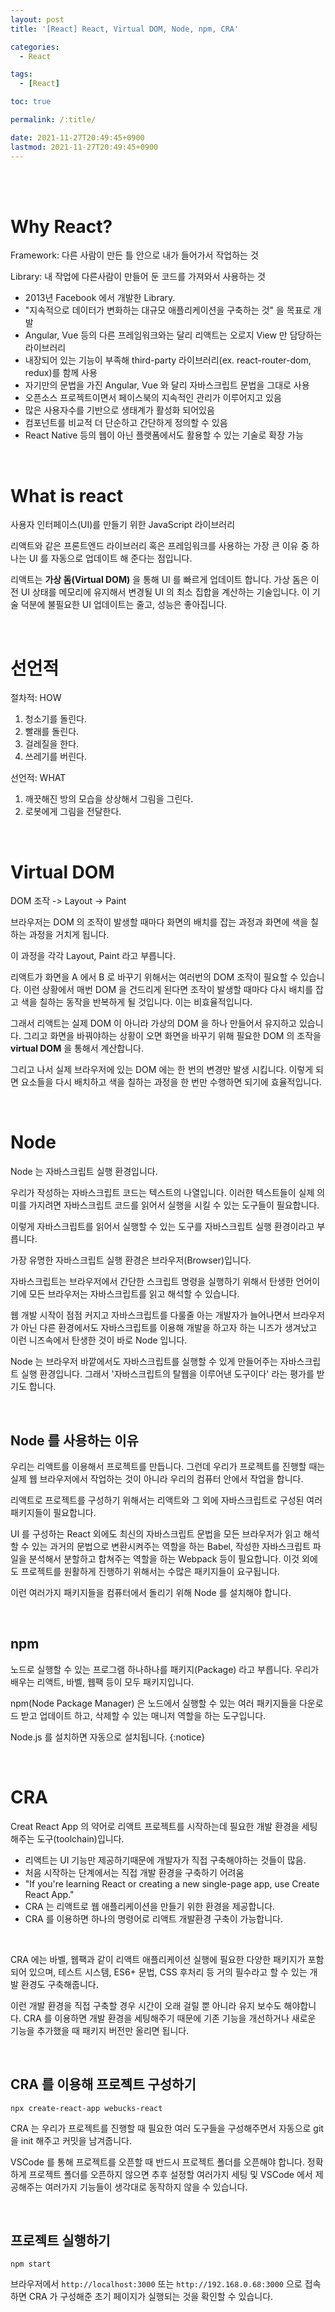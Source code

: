```yaml
---
layout: post
title: '[React] React, Virtual DOM, Node, npm, CRA'

categories:
  - React

tags:
  - [React]

toc: true

permalink: /:title/

date: 2021-11-27T20:49:45+0900
lastmod: 2021-11-27T20:49:45+0900
---
```


<br>
<br>

# Why React?

Framework: 다른 사람이 만든 틀 안으로 내가 들어가서 작업하는 것

Library: 내 작업에 다른사람이 만들어 둔 코드를 가져와서 사용하는 것

- 2013년 Facebook 에서 개발한 Library.
- "지속적으로 데이터가 변화하는 대규모 애플리케이션을 구축하는 것" 을 목표로 개발
- Angular, Vue 등의 다른 프레임워크와는 달리 리액트는 오로지 View 만 담당하는 라이브러리
- 내장되어 있는 기능이 부족해 third-party 라이브러리(ex. react-router-dom, redux)를 함께 사용
- 자기만의 문법을 가진 Angular, Vue 와 달리 자바스크립트 문법을 그대로 사용
- 오픈소스 프로젝트이면서 페이스북의 지속적인 관리가 이루어지고 있음
- 많은 사용자수를 기반으로 생태계가 활성화 되어있음
- 컴포넌트를 비교적 더 단순하고 간단하게 정의할 수 있음
- React Native 등의 웹이 아닌 플랫폼에서도 활용할 수 있는 기술로 확장 가능

<br>

# What is react

사용자 인터페이스(UI)를 만들기 위한 JavaScript 라이브러리

리액트와 같은 프론트엔드 라이브러리 혹은 프레임워크를 사용하는 가장 큰 이유 중 하나는 UI 를 자동으로 업데이트 해 준다는 점입니다.

리액트는 **가상 돔(Virtual DOM)** 을 통해 UI 를 빠르게 업데이트 합니다. 가상 돔은 이전 UI 상태를 메모리에 유지해서 변경될 UI 의 최소 집합을 계산하는 기술입니다. 이 기술 덕분에 불필요한 UI 업데이트는 줄고, 성능은 좋아집니다.

<br>

# 선언적

절차적: HOW

1. 청소기를 돌린다.
2. 빨래를 돌린다.
3. 걸레질을 한다.
4. 쓰레기를 버린다.

선언적: WHAT

1. 깨끗해진 방의 모습을 상상해서 그림을 그린다.
2. 로봇에게 그림을 전달한다.

<br>

# Virtual DOM

DOM 조작 -> Layout -> Paint

브라우저는 DOM 의 조작이 발생할 때마다 화면의 배치를 잡는 과정과 화면에 색을 칠하는 과정을 거치게 됩니다.

이 과정을 각각 Layout, Paint 라고 부릅니다.

리액트가 화면을 A 에서 B 로 바꾸기 위해서는 여러번의 DOM 조작이 필요할 수 있습니다. 이런 상황에서 매번 DOM 을 건드리게 된다면 조작이 발생할 때마다 다시 배치를 잡고 색을 칠하는 동작을 반복하게 될 것입니다. 이는 비효율적입니다.

그래서 리액트는 실제 DOM 이 아니라 가상의 DOM 을 하나 만들어서 유지하고 있습니다. 그리고 화면을 바꿔야하는 상황이 오면 화면을 바꾸기 위해 필요한 DOM 의 조작을 **virtual DOM** 을 통해서 계산합니다.

그리고 나서 실제 브라우저에 있는 DOM 에는 한 번의 변경만 발생 시킵니다. 이렇게 되면 요소들을 다시 배치하고 색을 칠하는 과정을 한 번만 수행하면 되기에 효율적입니다.

<br>

# Node

Node 는 자바스크립트 실행 환경입니다.

우리가 작성하는 자바스크립트 코드는 텍스트의 나열입니다. 이러한 텍스트들이 실제 의미를 가지려면 자바스크립트 코드를 읽어서 실행을 시킬 수 있는 도구들이 필요합니다.

이렇게 자바스크립트를 읽어서 실행할 수 있는 도구를 자바스크립트 실행 환경이라고 부릅니다.

가장 유명한 자바스크립트 실행 환경은 브라우저(Browser)입니다.

자바스크립트는 브라우저에서 간단한 스크립트 명령을 실행하기 위해서 탄생한 언어이기에 모든 브라우저는 자바스크립트를 읽고 해석할 수 있습니다.

웹 개발 시작이 점점 커지고 자바스크립트를 다룰줄 아는 개발자가 늘어나면서 브라우저가 아닌 다른 환경에서도 자바스크립트를 이용해 개발을 하고자 하는 니즈가 생겨났고 이런 니즈속에서 탄생한 것이 바로 Node 입니다.

Node 는 브라우저 바깥에서도 자바스크립트를 실행할 수 있게 만들어주는 자바스크립트 실행 환경입니다. 그래서 '자바스크립트의 탈웹을 이루어낸 도구이다' 라는 평가를 받기도 합니다.

<br>

## Node 를 사용하는 이유

우리는 리액트를 이용해서 프로젝트를 만듭니다. 그런데 우리가 프로젝트를 진행할 때는 실제 웹 브라우저에서 작업하는 것이 아니라 우리의 컴퓨터 안에서 작업을 합니다.

리액트로 프로젝트를 구성하기 위해서는 리액트와 그 외에 자바스크립트로 구성된 여러 패키지들이 필요합니다.

UI 를 구성하는 React 외에도 최신의 자바스크립트 문법을 모든 브라우저가 읽고 해석할 수 있는 과거의 문법으로 변환시켜주는 역할을 하는 Babel, 작성한 자바스크립트 파일을 분석해서 분할하고 합쳐주는 역할을 하는 Webpack 등이 필요합니다. 이것 외에도 프로젝트를 원활하게 진행하기 위해서는 수많은 패키지들이 요구됩니다.

이런 여러가지 패키지들을 컴퓨터에서 돌리기 위해 Node 를 설치해야 합니다.

<br>

## npm

노드로 실행할 수 있는 프로그램 하나하나를 패키지(Package) 라고 부릅니다. 우리가 배우는 리액트, 바벨, 웹팩 등이 모두 패키지입니다.

npm(Node Package Manager) 은 노드에서 실행할 수 있는 여러 패키지들을 다운로드 받고 업데이트 하고, 삭제할 수 있는 매니저 역할을 하는 도구입니다.

Node.js 를 설치하면 자동으로 설치됩니다.
{:notice}

<br>

# CRA

Creat React App 의 약어로 리액트 프로젝트를 시작하는데 필요한 개발 환경을 세팅 해주는 도구(toolchain)입니다.

- 리액트는 UI 기능만 제공하기때문에 개발자가 직접 구축해야하는 것들이 많음.
- 처음 시작하는 단계에서는 직접 개발 환경을 구축하기 어려움
- "If you're learning React or creating a new single-page app, use Create React App."
- CRA 는 리액트로 웹 애플리케이션을 만들기 위한 환경을 제공합니다.
- CRA 를 이용하면 하나의 명령어로 리액트 개발환경 구축이 가능합니다.

<br>

CRA 에는 바벨, 웹팩과 같이 리액트 애플리케이션 실행에 필요한 다양한 패키지가 포함되어 있으며, 테스트 시스템, ES6+ 문법, CSS 후처리 등 거의 필수라고 할 수 있는 개발 환경도 구축해줍니다.

이런 개발 환경을 직접 구축할 경우 시간이 오래 걸릴 뿐 아니라 유지 보수도 해야합니다. CRA 를 이용하면 개발 환경을 세팅해주기 때문에 기존 기능을 개선하거나 새로운 기능을 추가했을 때 패키지 버전만 올리면 됩니다.

<br>

## CRA 를 이용해 프로젝트 구성하기

```
npx create-react-app webucks-react
```

CRA 는 우리가 프로젝트를 진행할 때 필요한 여러 도구들을 구성해주면서 자동으로 git 을 init 해주고 커밋을 남겨줍니다.

VSCode 를 통해 프로젝트를 오픈할 때 반드시 프로젝트 폴더를 오픈해야 합니다. 정확하게 프로젝트 폴더를 오픈하지 않으면 추후 설정할 여러가지 세팅 및 VSCode 에서 제공해주는 여러가지 기능들이 생각대로 동작하지 않을 수 있습니다.

<br>

## 프로젝트 실행하기

```
npm start
```

브라우저에서 `http://localhost:3000` 또는 `http://192.168.0.68:3000` 으로 접속하면 CRA 가 구성해준 초기 페이지가 실행되는 것을 확인할 수 있습니다.

<br>
